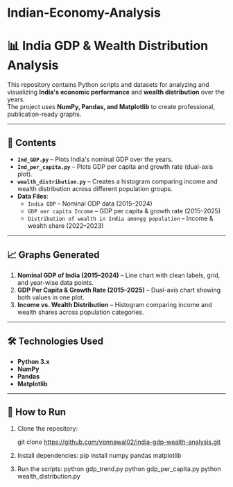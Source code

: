 # Indian-Economy-Analysis
# 📊 India GDP & Wealth Distribution Analysis

This repository contains Python scripts and datasets for analyzing and visualizing **India's economic performance** and **wealth distribution** over the years.  
The project uses **NumPy, Pandas, and Matplotlib** to create professional, publication-ready graphs.

---

## 📂 Contents

- **`Ind_GDP.py`** – Plots India's nominal GDP over the years.
- **`Ind_per_capita.py`** – Plots GDP per capita and growth rate (dual-axis plot).
- **`wealth_distribution.py`** – Creates a histogram comparing income and wealth distribution across different population groups.
- **Data Files**:
  - `India GDP` – Nominal GDP data (2015–2024)
  - `GDP oer capita Income` – GDP per capita & growth rate (2015–2025)
  - `Distribution of wealth in India amongg population` – Income & wealth share (2022–2023)

---

## 📈 Graphs Generated

1. **Nominal GDP of India (2015–2024)** – Line chart with clean labels, grid, and year-wise data points.
2. **GDP Per Capita & Growth Rate (2015–2025)** – Dual-axis chart showing both values in one plot.
3. **Income vs. Wealth Distribution** – Histogram comparing income and wealth shares across population categories.

---

## 🛠️ Technologies Used

- **Python 3.x**
- **NumPy**
- **Pandas**
- **Matplotlib**

---

## 🚀 How to Run

1. Clone the repository:

   git clone https://github.com/vpnnawal02/india-gdp-wealth-analysis.git
   
2. Install dependencies:
    pip install numpy pandas matplotlib

3. Run the scripts:
    python gdp_trend.py
    python gdp_per_capita.py
    python wealth_distribution.py
